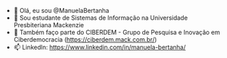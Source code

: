 - 👋 Olá, eu sou @ManuelaBertanha
- 🌱 Sou estudante de Sistemas de Informação na Universidade Presbiteriana Mackenzie
- 💞️ Também faço parte do CIBERDEM - Grupo de Pesquisa e Inovação em Ciberdemocracia (https://ciberdem.mack.com.br/)
- 📫 Linkedln: https://www.linkedin.com/in/manuela-bertanha/

<!---
ManuelaBertanha/ManuelaBertanha is a ✨ special ✨ repository because its `README.md` (this file) appears on your GitHub profile.
You can click the Preview link to take a look at your changes.
--->
